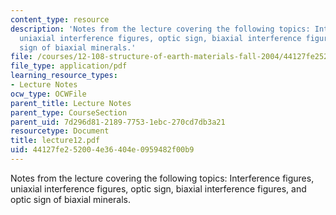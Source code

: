```yaml
---
content_type: resource
description: 'Notes from the lecture covering the following topics: Interference figures,
  uniaxial interference figures, optic sign, biaxial interference figures, and optic
  sign of biaxial minerals.'
file: /courses/12-108-structure-of-earth-materials-fall-2004/44127fe252004e36404e0959482f00b9_lecture12.pdf
file_type: application/pdf
learning_resource_types:
- Lecture Notes
ocw_type: OCWFile
parent_title: Lecture Notes
parent_type: CourseSection
parent_uid: 7d296d81-2189-7753-1ebc-270cd7db3a21
resourcetype: Document
title: lecture12.pdf
uid: 44127fe2-5200-4e36-404e-0959482f00b9
---
```

Notes from the lecture covering the following topics: Interference figures, uniaxial interference figures, optic sign, biaxial interference figures, and optic sign of biaxial minerals.

